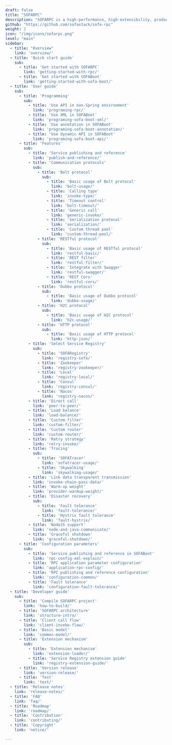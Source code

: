 ```yaml
---
draft: false
title: "SOFARPC"
description: "SOFARPC is a high-performance, high-extensibility, production-level Java RPC framework."
github: "https://github.com/sofastack/sofa-rpc"
weight: 2
icon: "/img/icons/sofarpc.png"
level: "main"
sidebar:
  - title: "Overview"
    link: 'overview/'
  - title: 'Quick start guide'
    sub:
      - title: 'Get started with SOFARPC'
        link: 'getting-started-with-rpc/'
      - title: 'Get started with SOFABoot'
        link: 'getting-started-with-sofa-boot/'
  - title: 'User guide'
    sub:
      - title: 'Programming'
        sub:
          - title: 'Use API in non-Spring environment'
            link: 'programing-rpc/'
          - title: 'Use XML in SOFABoot'
            link: 'programing-sofa-boot-xml/'
          - title: 'Use annotation in SOFABoot'
            link: 'programing-sofa-boot-annotation/'
          - title: 'Use dynamic API in SOFABoot'
            link: 'programing-sofa-boot-api/'
      - title: 'Features'
        sub:
          - title: 'Service publishing and reference'
            link: 'publish-and-reference/'
          - title: 'Communication protocols'
            sub:
              - title: 'Bolt protocol'
                sub:
                  - title: 'Basic usage of Bolt protocol'
                    link: 'bolt-usage/'
                  - title: 'Calling type'
                    link: 'invoke-type/'
                  - title: 'Timeout control'
                    link: 'bolt-timeout/'
                  - title: 'Generic call'
                    link: 'generic-invoke/'
                  - title: 'Serialization protocol'
                    link: 'serialization/'
                  - title: 'Custom thread pool'
                    link: 'custom-thread-pool/'
              - title: 'RESTful protocol'
                sub:
                  - title: 'Basic usage of RESTful protocol'
                    link: 'restful-basic/'
                  - title: 'REST filter'
                    link: 'restful-filter/'
                  - title: 'Integrate with Swagger'
                    link: 'restful-swagger/'
                  - title: 'REST Cors'
                    link: 'restful-cors/'
              - title: 'Dubbo protocol'
                sub:
                  - title: 'Basic usage of Dubbo protocol'
                    link: 'dubbo-usage/'
              - title: 'H2C protocol'
                sub:
                  - title: 'Basic usage of H2C protocol'
                    link: 'h2c-usage/'
              - title: 'HTTP protocol'
                sub:
                  - title: 'Basic usage of HTTP protocol'
                    link: 'http-json/'
          - title: 'Select Service Registry'
            sub:
              - title: 'SOFARegistry'
                link: 'registry-sofa/'
              - title: 'Zookeeper'
                link: 'registry-zookeeper/'
              - title: 'Local'
                link: 'registry-local/'
              - title: 'Consul'
                link: 'registry-consul/'
              - title: 'Nacos'
                link: 'registry-nacos/'
          - title: 'Direct call'
            link: 'peer-to-peer/'
          - title: 'Load balance'
            link: 'load-balance/'
          - title: 'Custom filter'
            link: 'custom-filter/'
          - title: 'Custom router'
            link: 'custom-router/'
          - title: 'Retry strategy'
            link: 'retry-invoke/'
          - title: 'Tracing'
            sub:
              - title: 'SOFATracer'
                link: 'sofatracer-usage/'
              - title: 'Skywalking'
                link: 'skywalking-usage/'
          - title: 'Link data transparent transmission'
            link: 'invoke-chain-pass-data/'
          - title: 'Warm-up weight'
            link: 'provider-warmup-weight/'
          - title: 'Disaster recovery'
            sub:
              - title: 'Fault tolerance'
                link: 'fault-tolerance/'
              - title: 'Hystrix fault tolerance'
                link: 'fault-hystrix/'
          - title: 'NodeJS support'
            link: 'node-and-java-communicate/'
          - title: 'Graceful shutdown'
            link: 'graceful-shutdown/'
      - title: 'Configuration parameters'
        sub:
          - title: 'Service publishing and reference in SOFABoot'
            link: 'rpc-config-xml-explain/'
          - title: 'RPC application parameter configuration'
            link: 'application-rpc-config/'
          - title: 'RPC publishing and reference configuration'
            link: 'configuration-common/'
          - title: 'Fault tolerance'
            link: 'configuration-fault-tolerance/'
  - title: 'Developer guide'
    sub:
      - title: 'Compile SOFARPC project'
        link: 'how-to-build/'
      - title: 'SOFARPC architecture'
        link: 'structure-intro/'
      - title: 'Client call flow'
        link: 'client-invoke-flow/'
      - title: 'Basic model'
        link: 'common-model/'
      - title: 'Extension mechanism'
        sub:
          - title: 'Extension mechanism'
            link: 'extension-loader/'
          - title: 'Service Registry extension guide'
            link: 'registry-extension-guide/'
      - title: 'Version release'
        link: 'version-release/'
      - title: 'Test'
        link: 'test/'
  - title: 'Release notes'
    link: 'release-notes/'
  - title: 'FAQ'
    link: 'faq/'
  - title: 'Roadmap'
    link: 'roadmap/'
  - title: 'Contribution'
    link: 'contributing/'
  - title: 'Copyright'
    link: 'notice/'

---
```

